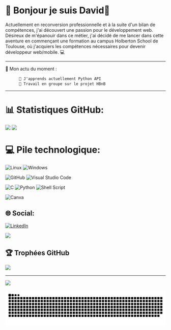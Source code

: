 # 💫 Bonjour je suis David👋

Actuellement en reconversion professionnelle et à la suite d'un bilan de compétences, j'ai découvert une passion pour le développement web. 
Désireux de m'épanouir dans ce métier, j'ai décidé de me lancer dans cette aventure en commençant une formation au campus Holberton School de Toulouse, 
où j'acquiers les compétences nécessaires pour devenir développeur web/mobile. 💻
*********************************************************************************************************************************************************
📰 Mon actu du moment :

          🐍 J'apprends actuellement Python API
          📝 Travail en groupe sur le projet HBnB

*********************************************************************************************************************************************************

<!--
**VidadTol/VidadTol** is a ✨ _special_ ✨ repository because its `README.md` (this file) appears on your GitHub profile.

Here are some ideas to get you started:

- 🔭 I’m currently working on ...
- 🌱 I’m currently learning ...
- 👯 I’m looking to collaborate on ...
- 🤔 I’m looking for help with ...
- 💬 Ask me about ...
- 📫 How to reach me: ...
- 😄 Pronouns: ...
- ⚡ Fun fact: ...
-->

# 📊 Statistiques GitHub:

![](https://github-readme-stats.vercel.app/api?username=VidadTol&theme=ambient_gradient&hide_border=false&include_all_commits=false&count_private=false) 
![](https://github-readme-stats.vercel.app/api/top-langs/?username=VidadTol&theme=ambient_gradient&hide_border=false&include_all_commits=false&count_private=false&layout=compact)



# 💻 Pile technologique:
![Linux](https://img.shields.io/badge/Linux-FCC624?style=plastic&logo=linux&logoColor=black) 
![Windows](https://img.shields.io/badge/Windows-0078D6?style=plastic&logo=windows&logoColor=white)  

![GitHub](https://img.shields.io/badge/github-%23121011.svg?style=plastic&logo=github&logoColor=white)
![Visual Studio Code](https://img.shields.io/badge/Visual%20Studio%20Code-0078d7.svg?style=plastic&logo=visual-studio-code&logoColor=white)    

![C](https://img.shields.io/badge/c-%2300599C.svg?style=plastic&logo=c&logoColor=white) ![Python](https://img.shields.io/badge/python-3670A0?style=plastic&logo=python&logoColor=ffdd54)
![Shell Script](https://img.shields.io/badge/shell_script-%23121011.svg?style=plastic&logo=gnu-bash&logoColor=white)  

![Canva](https://img.shields.io/badge/Canva-%2300C4CC.svg?style=plastic&logo=Canva&logoColor=white) 

## 🌐 Social:
[![LinkedIn](https://img.shields.io/badge/LinkedIn-%230077B5.svg?logo=linkedin&logoColor=white)](https://linkedin.com/in/in/david-tolza-b75430224) 

[![](https://visitcount.itsvg.in/api?id=VidadTol&icon=0&color=4)](https://visitcount.itsvg.in)

## 🏆 Trophées GitHub
![](https://github-profile-trophy.vercel.app/?username=VidadTol&theme=radical&no-frame=true&no-bg=true&margin-w=4)

---
[![](https://visitcount.itsvg.in/api?id=VidadTol&icon=0&color=4)](https://visitcount.itsvg.in)

<picture>
  <source
    media="(prefers-color-scheme: dark)"
    srcset="https://raw.githubusercontent.com/platane/snk/output/github-contribution-grid-snake-dark.svg"
  />
  <source
    media="(prefers-color-scheme: light)"
    srcset="https://raw.githubusercontent.com/platane/snk/output/github-contribution-grid-snake.svg"
  />
  <img
    alt="github contribution grid snake animation"
    src="https://raw.githubusercontent.com/platane/snk/output/github-contribution-grid-snake.svg"
  />
</picture>

<!-- Proudly created with GPRM ( https://gprm.itsvg.in ) -->


